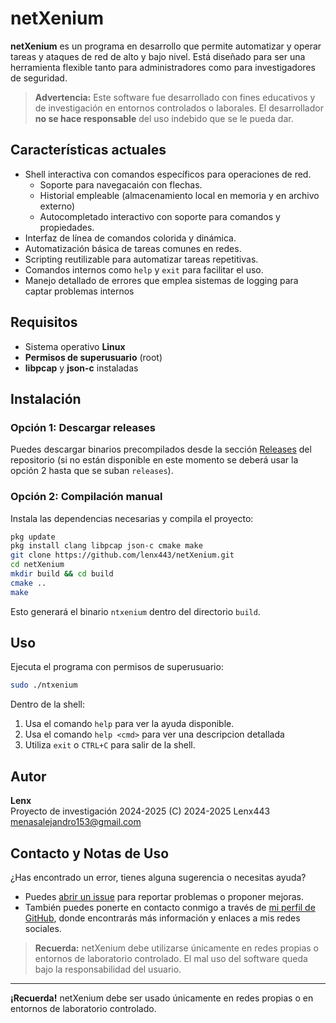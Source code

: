 # netXenium

**netXenium** es un programa en desarrollo que permite automatizar y operar tareas y ataques de red de alto y bajo nivel. Está diseñado para ser una herramienta flexible tanto para administradores como para investigadores de seguridad.

> **Advertencia:** Este software fue desarrollado con fines educativos y de investigación en entornos controlados o laborales. El desarrollador **no se hace responsable** del uso indebido que se le pueda dar.

## Características actuales

- Shell interactiva con comandos específicos para operaciones de red.
  - Soporte para navegacaión con flechas.
  - Historial empleable (almacenamiento local en memoria y en archivo externo)
  - Autocompletado interactivo con soporte para comandos y propiedades.
- Interfaz de línea de comandos colorida y dinámica.
- Automatización básica de tareas comunes en redes.
- Scripting reutilizable para automatizar tareas repetitivas.
- Comandos internos como `help` y `exit` para facilitar el uso.
- Manejo detallado de errores que emplea sistemas de logging para captar problemas internos

## Requisitos

- Sistema operativo **Linux**
- **Permisos de superusuario** (root)
- **libpcap** y **json-c** instaladas

## Instalación

### Opción 1: Descargar releases

Puedes descargar binarios precompilados desde la sección [Releases](https://github.com/lenx443/netXenium/releases) del repositorio (si no están disponible en este momento se deberá usar la opción 2 hasta que se suban `releases`).

### Opción 2: Compilación manual

Instala las dependencias necesarias y compila el proyecto:

```sh
pkg update
pkg install clang libpcap json-c cmake make
git clone https://github.com/lenx443/netXenium.git
cd netXenium
mkdir build && cd build
cmake ..
make
```

Esto generará el binario `ntxenium` dentro del directorio `build`.

## Uso

Ejecuta el programa con permisos de superusuario:

```sh
sudo ./ntxenium
```

Dentro de la shell:

1. Usa el comando `help` para ver la ayuda disponible.
2. Usa el comando `help <cmd>` para ver una descripcion detallada
3. Utiliza `exit` o `CTRL+C` para salir de la shell.

## Autor

**Lenx**\
Proyecto de investigación 2024-2025
(C) 2024-2025 Lenx443 <menasalejandro153@gmail.com>

## Contacto y Notas de Uso

¿Has encontrado un error, tienes alguna sugerencia o necesitas ayuda?

- Puedes [abrir un issue](https://github.com/lenx443/netXenium/issues) para reportar problemas o proponer mejoras.
- También puedes ponerte en contacto conmigo a través de [mi perfil de GitHub](https://github.com/lenx443), donde encontrarás más información y enlaces a mis redes sociales.

> **Recuerda:** netXenium debe utilizarse únicamente en redes propias o entornos de laboratorio controlado. El mal uso del software queda bajo la responsabilidad del usuario.

---

**¡Recuerda!** netXenium debe ser usado únicamente en redes propias o en entornos de laboratorio controlado.


